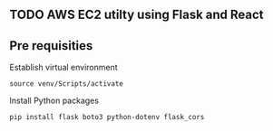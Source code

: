 ## TODO AWS EC2 utilty using Flask and React
## Pre requisities
Establish virtual environment
```
source venv/Scripts/activate
```
Install Python  packages
```
pip install flask boto3 python-dotenv flask_cors 
```